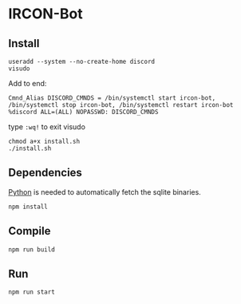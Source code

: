 # IRCON-Bot

## Install
```
useradd --system --no-create-home discord
visudo
```
Add to end:
```
Cmnd_Alias DISCORD_CMNDS = /bin/systemctl start ircon-bot, /bin/systemctl stop ircon-bot, /bin/systemctl restart ircon-bot
%discord ALL=(ALL) NOPASSWD: DISCORD_CMNDS
```
type `:wq!` to exit visudo
```
chmod a+x install.sh
./install.sh
```

## Dependencies
[Python](https://www.python.org/) is needed to automatically fetch the sqlite binaries.

```
npm install
```

## Compile
```
npm run build
```

## Run 
```
npm run start
```
